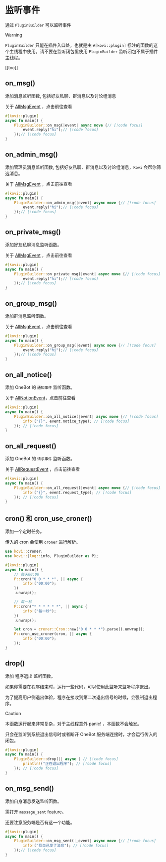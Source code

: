 # 监听事件

通过 `PluginBuilder` 可以监听事件

> [!WARNING]
> `PluginBuilder` 只能在插件入口处，也就是由 `#[kovi::plugin]` 标注的函数的这个主线程中使用。请不要在监听闭包里使用 `PluginBuilder` 监听闭包不属于插件主线程。
> 

[[toc]]

## on_msg()

添加消息监听函数, 包括好友私聊、群消息以及讨论组消息


关于 [AllMsgEvent](/plugin/event#allmsgevent) ，点击前往查看

```rust
#[kovi::plugin]
async fn main() {
    PluginBuilder::on_msg(|event| async move {// [!code focus]
        event.reply("hi");// [!code focus]
    });// [!code focus]
}
```

## on_admin_msg()

添加管理员消息监听函数, 包括好友私聊、群消息以及讨论组消息，`Kovi` 会帮你筛选消息。


关于 [AllMsgEvent](/plugin/event#allmsgevent) ，点击前往查看

```rust
#[kovi::plugin]
async fn main() {
    PluginBuilder::on_admin_msg(|event| async move {// [!code focus]
        event.reply("hi");// [!code focus]
    });// [!code focus]
}
```

## on_private_msg()

添加好友私聊消息监听函数。


关于 [AllMsgEvent](/plugin/event#allmsgevent) ，点击前往查看

```rust
#[kovi::plugin]
async fn main() {
    PluginBuilder::on_private_msg(|event| async move {// [!code focus]
        event.reply("hi");// [!code focus]
    });// [!code focus]
}
```

## on_group_msg()

添加群消息监听函数。


关于 [AllMsgEvent](/plugin/event#allmsgevent) ，点击前往查看

```rust
#[kovi::plugin]
async fn main() {
    PluginBuilder::on_group_msg(|event| async move {// [!code focus]
        event.reply("hi");// [!code focus]
    });// [!code focus]
}
```

## on_all_notice()

添加 OneBot 的 `通知事件` 监听函数。


关于 [AllNotionEvent](/plugin/event#allnotionevent)，点击前往查看

```rust
#[kovi::plugin]
async fn main() {
    PluginBuilder::on_all_notice(|event| async move {// [!code focus]
        info!("{}", event.notice_type); // [!code focus]
    }); // [!code focus]
}
```

## on_all_request()

添加 OneBot 的 `请求事件` 监听函数。


关于 [AllRequestEvent](/plugin/event#allrequestevent) ，点击前往查看

```rust
#[kovi::plugin]
async fn main() {
    PluginBuilder::on_all_request(|event| async move {// [!code focus]
        info!("{}", event.request_type); // [!code focus]
    }); // [!code focus]
}
```


## cron() 和 cron_use_croner()

添加一个定时任务。

传入的 cron 会使用 `croner` 进行解析。

```rust
use kovi::croner;
use kovi::{log::info, PluginBuilder as P};

#[kovi::plugin]
async fn main() {
    // 每天00:00
    P::cron("0 0 * * *", || async {
        info!("00:00");
    })
    .unwrap();

    // 每一秒
    P::cron("* * * * * *", || async {
        info!("每一秒");
    })
    .unwrap();

    let cron = croner::Cron::new("0 0 * * *").parse().unwrap();
    P::cron_use_croner(cron, || async {
        info!("00:00");
    });
}
```



## drop() 

添加 程序退出 监听函数。

如果你需要在程序结束时，运行一些代码，可以使用此监听来监听程序退出。

为了提高用户侧退出体验，程序在接收到第二次退出信号的时候，会强制退出程序。

> [!CAUTION]
> 
> 本函数运行起来非常复杂，对于主线程意外 panic! ，本函数不会触发。
>
> 只会在监听到系统退出信号时或者断开 OneBot 服务端连接时，才会运行传入的闭包。

```rust
#[kovi::plugin]
async fn main() {
    PluginBuilder::drop(|| async { // [!code focus]
        println!("正在退出程序"); // [!code focus]
    }); // [!code focus]
}
```


## on_msg_send()

添加自身消息发送监听函数。

需打开 `message_sent` feature。

还要注意服务端是否有这一个功能。

```rust
#[kovi::plugin]
async fn main() {
    PluginBuilder::on_msg_sent(|_event| async move {// [!code focus]
        info!("我自己发了消息"); // [!code focus]
    });// [!code focus]
}
```